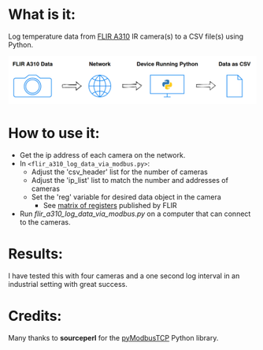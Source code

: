  # What is it:
 
 Log temperature data from [FLIR A310](https://www.flir.com/products/a310/) IR camera(s) to a CSV file(s) using Python.
 
 ![](flow_diagram.png)
 
 # How to use it:
 * Get the ip address of each camera on the network.
 * In `<flir_a310_log_data_via_modbus.py>`:
 	* Adjust the 'csv_header' list for the number of cameras
 	* Adjust the 'ip_list' list to match the number and addresses of cameras
 	* Set the 'reg' variable for desired data object in the camera
		* See [matrix of registers](Convert_EthernetIP_to_Modbus_TCP.pdf) published by FLIR
* Run *flir_a310_log_data_via_modbus.py* on a computer that can connect to the cameras.

# Results:
I have tested this with four cameras and a one second log interval in an industrial setting with great success.

# Credits:
Many thanks to **sourceperl** for the [pyModbusTCP](https://github.com/sourceperl/pyModbusTCP) Python library.
